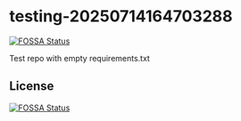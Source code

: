 # testing-20250714164703288
[![FOSSA Status](https://app.fossa.com/api/projects/git%2Bgithub.com%2Fkirogum%2Ftesting-20250714164703288.svg?type=shield)](https://app.fossa.com/projects/git%2Bgithub.com%2Fkirogum%2Ftesting-20250714164703288?ref=badge_shield)

Test repo with empty requirements.txt


## License
[![FOSSA Status](https://app.fossa.com/api/projects/git%2Bgithub.com%2Fkirogum%2Ftesting-20250714164703288.svg?type=large)](https://app.fossa.com/projects/git%2Bgithub.com%2Fkirogum%2Ftesting-20250714164703288?ref=badge_large)